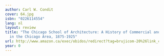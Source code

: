 ```yaml
---
author: Carl W. Condit
cover: 64.jpg
isbn: "0226114554"
lang: nl
layout: review
title: "The Chicago School of Architecture: A History of Commercial and Public Building
  in the Chicago Area, 1875-1925"
url: http://www.amazon.ca/exec/obidos/redirect?tag=brujicom-20%26link_code=xm2%26camp=2025%26creative=165953%26path=http://www.amazon.ca/gp/redirect.html%253fASIN=0226114554%2526tag=brujicom-20%2526lcode=xm2%2526cID=2025%2526ccmID=165953%2526location=/o/ASIN/0226114554%25253FSubscriptionId=0VJDVJ14KM0P0VXDCQ82
year: 0
---
```

